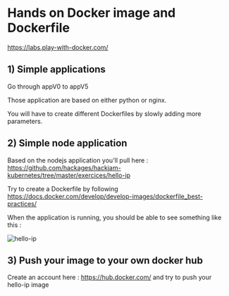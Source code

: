 # Hands on Docker image and Dockerfile
https://labs.play-with-docker.com/

## 1) Simple applications
Go through appV0 to appV5

Those application are based on either python or nginx.

You will have to create different Dockerfiles by slowly adding more parameters.

## 2) Simple node application

Based on the nodejs application you'll pull here : <https://github.com/hackages/hackjam-kubernetes/tree/master/exercices/hello-ip>

Try to create a Dockerfile by following <https://docs.docker.com/develop/develop-images/dockerfile_best-practices/>

When the application is running, you should be able to see something like this :

![hello-ip](/exo2/images/hello_ip.PNG)

## 3) Push your image to your own docker hub

Create an account here : <https://hub.docker.com/> and try to push your hello-ip image
